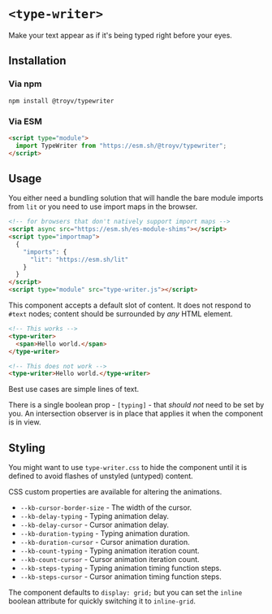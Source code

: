 # `<type-writer>`

Make your text appear as if it's being typed right before your eyes.

## Installation

### Via npm

`npm install @troyv/typewriter`

### Via ESM

```html
<script type="module">
  import TypeWriter from "https://esm.sh/@troyv/typewriter";
</script>
```

## Usage

You either need a bundling solution that will handle the bare module imports from `lit` or you need to use import maps in the browser.

```html
<!-- for browsers that don't natively support import maps -->
<script async src="https://esm.sh/es-module-shims"></script>
<script type="importmap">
  {
    "imports": {
      "lit": "https://esm.sh/lit"
    }
  }
</script>
<script type="module" src="type-writer.js"></script>
```

This component accepts a default slot of content. It does not respond to `#text` nodes; content should be surrounded by _any_ HTML element.

```html
<!-- This works -->
<type-writer>
  <span>Hello world.</span>
</type-writer>

<!-- This does not work -->
<type-writer>Hello world.</type-writer>
```

Best use cases are simple lines of text.

There is a single boolean prop - `[typing]` - that _should not_ need to be set by you. An intersection observer is in place that applies it when the component is in view.

## Styling

You might want to use `type-writer.css` to hide the component until it is defined to avoid flashes of unstyled (untyped) content.

CSS custom properties are available for altering the animations.

- `--kb-cursor-border-size` - The width of the cursor.
- `--kb-delay-typing` - Typing animation delay.
- `--kb-delay-cursor` - Cursor animation delay.
- `--kb-duration-typing` - Typing animation duration.
- `--kb-duration-cursor` - Cursor animation duration.
- `--kb-count-typing` - Typing animation iteration count.
- `--kb-count-cursor` - Cursor animation iteration count.
- `--kb-steps-typing` - Typing animation timing function steps.
- `--kb-steps-cursor` - Cursor animation timing function steps.

The component defaults to `display: grid;` but you can set the `inline` boolean attribute for quickly switching it to `inline-grid`.
